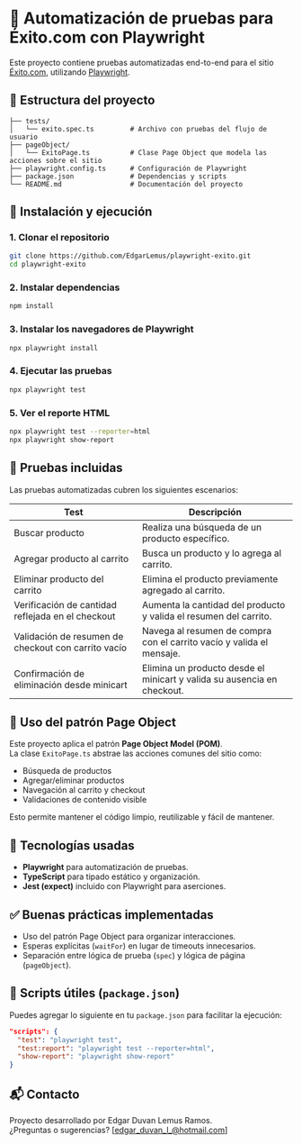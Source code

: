 # 🛒 Automatización de pruebas para Éxito.com con Playwright

Este proyecto contiene pruebas automatizadas end-to-end para el sitio [Éxito.com](https://www.exito.com/), utilizando [Playwright](https://playwright.dev/).

## 📂 Estructura del proyecto

```
├── tests/
│   └── exito.spec.ts         # Archivo con pruebas del flujo de usuario
├── pageObject/
│   └── ExitoPage.ts          # Clase Page Object que modela las acciones sobre el sitio
├── playwright.config.ts      # Configuración de Playwright
├── package.json              # Dependencias y scripts
└── README.md                 # Documentación del proyecto
```

## 🚀 Instalación y ejecución

### 1. Clonar el repositorio

```bash
git clone https://github.com/EdgarLemus/playwright-exito.git
cd playwright-exito
```

### 2. Instalar dependencias

```bash
npm install
```

### 3. Instalar los navegadores de Playwright

```bash
npx playwright install
```

### 4. Ejecutar las pruebas

```bash
npx playwright test
```

### 5. Ver el reporte HTML

```bash
npx playwright test --reporter=html
npx playwright show-report
```

## 🧪 Pruebas incluidas

Las pruebas automatizadas cubren los siguientes escenarios:

| Test                                                   | Descripción                                                                 |
|--------------------------------------------------------|-----------------------------------------------------------------------------|
| Buscar producto                                        | Realiza una búsqueda de un producto específico.                            |
| Agregar producto al carrito                            | Busca un producto y lo agrega al carrito.                                  |
| Eliminar producto del carrito                          | Elimina el producto previamente agregado al carrito.                        |
| Verificación de cantidad reflejada en el checkout      | Aumenta la cantidad del producto y valida el resumen del carrito.          |
| Validación de resumen de checkout con carrito vacío    | Navega al resumen de compra con el carrito vacío y valida el mensaje.      |
| Confirmación de eliminación desde minicart             | Elimina un producto desde el minicart y valida su ausencia en checkout.    |

## 🧱 Uso del patrón Page Object

Este proyecto aplica el patrón **Page Object Model (POM)**.  
La clase `ExitoPage.ts` abstrae las acciones comunes del sitio como:

- Búsqueda de productos
- Agregar/eliminar productos
- Navegación al carrito y checkout
- Validaciones de contenido visible

Esto permite mantener el código limpio, reutilizable y fácil de mantener.

## 🧩 Tecnologías usadas

- **Playwright** para automatización de pruebas.
- **TypeScript** para tipado estático y organización.
- **Jest (expect)** incluido con Playwright para aserciones.

## ✅ Buenas prácticas implementadas

- Uso del patrón Page Object para organizar interacciones.
- Esperas explícitas (`waitFor`) en lugar de timeouts innecesarios.
- Separación entre lógica de prueba (`spec`) y lógica de página (`pageObject`).

## 📜 Scripts útiles (`package.json`)

Puedes agregar lo siguiente en tu `package.json` para facilitar la ejecución:

```json
"scripts": {
  "test": "playwright test",
  "test:report": "playwright test --reporter=html",
  "show-report": "playwright show-report"
}
```

## 📬 Contacto

Proyecto desarrollado por Edgar Duvan Lemus Ramos.  
¿Preguntas o sugerencias? [edgar_duvan_l_@hotmail.com]
